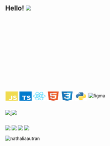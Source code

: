 ## Hello!  <img src="https://user-images.githubusercontent.com/5679180/79618120-0daffb80-80be-11ea-819e-d2b0fa904d07.gif" width="28px"> 

<!--
**Nathalia-A/Nathalia-A** is a ✨ _special_ ✨ repository because its `README.md` (this file) appears on your GitHub profile.

Here are some ideas to get you started:

- 🔭 I’m currently working on ...
- 🌱 I’m currently learning ...
- 👯 I’m looking to collaborate on ...
- 🤔 I’m looking for help with ...
- 💬 Ask me about ...
- 📫 How to reach me: ...
- 😄 Pronouns: ...
- ⚡ Fun fact: ...
-->
<p></a><img height= "200em" src="https://github.com/anathayna/anathayna/blob/master/assets/bmo.gif?raw=1" width="10vw"/></p>

<div style="display: inline_block"><br>
  <img align="center" alt="Nathalia-Js" height="30" width="40" src="https://raw.githubusercontent.com/devicons/devicon/master/icons/javascript/javascript-plain.svg">
  <img align="center" alt="Nathalia-Ts" height="30" width="40" src="https://raw.githubusercontent.com/devicons/devicon/master/icons/typescript/typescript-plain.svg">
  <img align="center" alt="Nathalia-React" height="30" width="40" src="https://raw.githubusercontent.com/devicons/devicon/master/icons/react/react-original.svg">
  <img align="center" alt="Nathalia-HTML" height="30" width="40" src="https://raw.githubusercontent.com/devicons/devicon/master/icons/html5/html5-original.svg">
  <img align="center" alt="Nathalia-CSS" height="30" width="40" src="https://raw.githubusercontent.com/devicons/devicon/master/icons/css3/css3-original.svg">
  <img align="center" alt="Nathalia-Python" height="30" width="40" src="https://raw.githubusercontent.com/devicons/devicon/master/icons/python/python-original.svg">
  <img src="https://www.vectorlogo.zone/logos/figma/figma-icon.svg" alt="figma" width="35" height="35"/>
</div>

##

<div>
<a href="https://github.com/Nathalia-A">
  <img height="180em" src="https://github-readme-stats.vercel.app/api?username=Nathalia-A&theme=dracula&show_icons=true" />
  <img height="130em" src="https://github-readme-stats.vercel.app/api/top-langs/?username=Nathalia-A&theme=dracula&layout=compact" />  
</a>
  
</div>
  
  ##
 
<div> 
  
  <a href="https://instagram.com/" target="_blank"><img src="https://img.shields.io/badge/-Instagram-%23E4405F?style=for-the-badge&logo=instagram&logoColor=white" target="_blank"></a>
  <a href="https://discord.gg/" target="_blank"><img src="https://img.shields.io/badge/Discord-7289DA?style=for-the-badge&logo=discord&logoColor=white" target="_blank"></a> 
  <a href = "mailto:nathaliaautran@gmail.com"><img src="https://img.shields.io/badge/-Gmail-%23333?style=for-the-badge&logo=gmail&logoColor=white" target="_blank"></a>
  <a href="https://www.linkedin.com/in/nathaliaautra" target="_blank"><img src="https://img.shields.io/badge/-LinkedIn-%230077B5?style=for-the-badge&logo=linkedin&logoColor=white" target="_blank"></a> 
  <p align="left"> <img src="https://komarev.com/ghpvc/?username=nathaliaautran" alt="nathaliaautran" /> </p>
</div>
